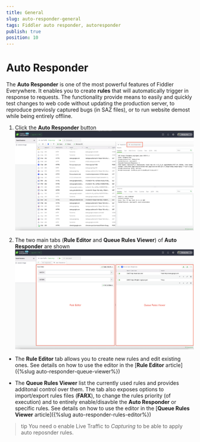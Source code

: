 ```yaml
---
title: General
slug: auto-responder-general
tags: Fiddler auto responder, autoresponder
publish: true
position: 10
---
```


# Auto Responder

The __Auto Responder__ is one of the most powerful features of Fiddler Everywhere. It enables you to create __rules__ that will automatically trigger in response to requests. The functionality provide means to easily and quickly test changes to web code without updating the production server, to reproduce previosly captured bugs (in SAZ files), or to run website demost while being entirely offline.

1. Click the __Auto Responder__ button
![Auto Responder button](../../../images/livetraffic/autoresponder/autoresponder-main-before.png)

1. The two main tabs (__Rule Editor__ and __Queue Rules Viewer__) of __Auto Responder__ are shown
![Auto Responder button](../../../images/livetraffic/autoresponder/autoresponder-main-all.png)

- The __Rule Editor__ tab allows you to create new rules and edit existing ones. See details on how to use the editor in the [__Rule Editor__ article]({%slug auto-responder-queue-viewer%})

- The __Queue Rules Viewer__ list the currently used rules and provides additonal control over them. The tab also exposes options to import/export rules files (__FARX__), to change the rules priority (of execution) and to entirely enable/disavble the __Auto Responder__ or specific rules. See details on how to use the editor in the [__Queue Rules Viewer__ article]({%slug auto-responder-rules-editor%})

>tip You need o enable Live Traffic to _Capturing_ to be able to apply auto reposnder rules.

